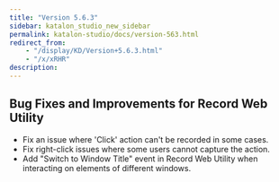 ```yaml
---
title: "Version 5.6.3"
sidebar: katalon_studio_new_sidebar
permalink: katalon-studio/docs/version-563.html
redirect_from:
    - "/display/KD/Version+5.6.3.html"
    - "/x/xRHR"
description:
---
```

Bug Fixes and Improvements for Record Web Utility
-------------------------------------------------

*   Fix an issue where 'Click' action can't be recorded in some cases.
*   Fix right-click issues where some users cannot capture the action.
*   Add "Switch to Window Title" event in Record Web Utility when interacting on elements of different windows.